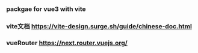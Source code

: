 ### packgae for vue3 with vite


### vite文档 https://vite-design.surge.sh/guide/chinese-doc.html
### vueRouter https://next.router.vuejs.org/
